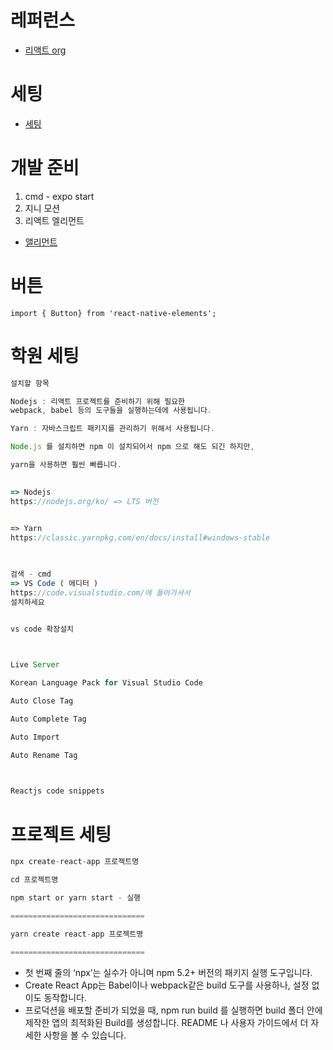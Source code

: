 # 레퍼런스
* [리액트 org](https://ko.reactjs.org/)

# 세팅
* [세팅](https://github.com/ha-jae-geun/jaegeunha/blob/master/Setting/Expo/README.md)

# 개발 준비
1. cmd - expo start
2. 지니 모션
3. 리액트 엘리먼트
  * [앨리먼트](https://react-native-elements.github.io/react-native-elements/docs/avatar.html)

# 버튼
```react
import { Button} from 'react-native-elements';
```

# 학원 세팅
```javascript
설치할 항목

Nodejs : 리액트 프로젝트를 준비하기 위해 필요한 
webpack, babel 등의 도구들을 실행하는데에 사용됩니다.

Yarn : 자바스크립트 패키지를 관리하기 위해서 사용됩니다.

Node.js 를 설치하면 npm 이 설치되어서 npm 으로 해도 되긴 하지만,

yarn을 사용하면 훨씬 빠릅니다.

​
=> Nodejs
https://nodejs.org/ko/ => LTS 버전

​
=> Yarn
https://classic.yarnpkg.com/en/docs/install#windows-stable

​

검색 - cmd
=> VS Code ( 에디터 )
https://code.visualstudio.com/에 들어가셔서 
설치하세요


vs code 확장설치

​

Live Server

Korean Language Pack for Visual Studio Code

Auto Close Tag

Auto Complete Tag

Auto Import 

Auto Rename Tag

​

Reactjs code snippets
```

# 프로젝트 세팅
```javascript
npx create-react-app 프로젝트명

cd 프로젝트명

npm start or yarn start - 실행

==============================

yarn create react-app 프로젝트명

==============================
```
* 첫 번째 줄의 ‘npx’는 실수가 아니며 npm 5.2+ 버전의 패키지 실행 도구입니다.
* Create React App는 Babel이나 webpack같은 build 도구를 사용하나, 설정 없이도 동작합니다.
* 프로덕션을 배포할 준비가 되었을 때, npm run build 를 실행하면 build 폴더 안에 제작한 앱의 최적화된 Build를 생성합니다. README 나 사용자 가이드에서 더 자세한 사항을 볼 수 있습니다.


